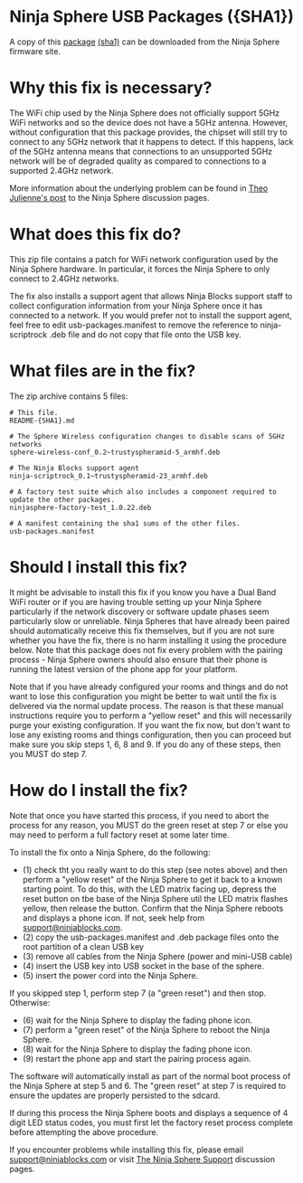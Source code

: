 Ninja Sphere USB Packages ({SHA1})
====================================

A copy of this [package](https://firmware.sphere.ninja/latest/ubuntu%5Farmhf%5Ftrusty%5Fnorelease%5Fsphere-stable-usb-packages-{SHA1}.zip) [(sha1)](https://firmware.sphere.ninja/latest/ubuntu%5Farmhf%5Ftrusty%5Fnorelease%5Fsphere-stable-usb-packages-{SHA1}.zip.sha1) can be downloaded from the Ninja Sphere firmware site.

Why this fix is necessary?
==========================
The WiFi chip used by the Ninja Sphere does not officially support 5GHz WiFi networks and so the device does not have a 5GHz antenna. However, without configuration that this package provides, the chipset will still try to connect to any 5GHz network that it happens to detect. If this happens, lack of the 5GHz antenna means that connections to an unsupported 5GHz network will be of degraded quality as compared to connections to a supported 2.4GHz network.

More information about the underlying problem can be found in [Theo Julienne's post](https://discuss.ninjablocks.com/t/pairing-problems-progess-and-a-survey-update/3099/13?u=jon_seymour) to the Ninja Sphere discussion pages.

What does this fix do?
======================
This zip file contains a patch for WiFi network configuration used by the Ninja Sphere hardware. In particular, it forces the Ninja Sphere to only connect to 2.4GHz networks.

The fix also installs a support agent that allows Ninja Blocks support staff to collect configuration information from your Ninja Sphere once it has connected to a network. If you would prefer not to install the support agent, feel free to edit usb-packages.manifest to remove the reference to ninja-scriptrock .deb file and do not copy that file onto the USB key.

What files are in the fix?
==========================

The zip archive contains 5 files:

	# This file.
	README-{SHA1}.md

	# The Sphere Wireless configuration changes to disable scans of 5GHz networks
	sphere-wireless-conf_0.2~trustyspheramid-5_armhf.deb

	# The Ninja Blocks support agent
	ninja-scriptrock_0.1~trustyspheramid-23_armhf.deb

	# A factory test suite which also includes a component required to update the other packages.
	ninjasphere-factory-test_1.0.22.deb

	# A manifest containing the sha1 sums of the other files.
	usb-packages.manifest

Should I install this fix?
==============================
It might be advisable to install this fix if you know you have a Dual Band WiFi router or if you are having trouble setting up your Ninja Sphere particularly if the network discovery or software update phases seem particularly slow or unreliable. Ninja Spheres that have already been paired should automatically receive this fix themselves, but if you are not sure whether you have the fix, there is no harm installing it using the procedure below. Note that this package does not fix every problem with the pairing process - Ninja Sphere owners should also ensure that their phone is running the latest version of the phone app for your platform.

Note that if you have already configured your rooms and things and do not want to lose this configuration you might be better to wait until the fix is delivered via the normal update process. The reason is that these manual instructions require you to perform a "yellow reset" and this will necessarily purge your existing configuration. If you want the fix now, but don't want to lose any existing rooms and things
configuration, then you can proceed but make sure you skip steps 1, 6, 8 and 9. If you do any of these steps, then you MUST do step 7.

How do I install the fix?
=========================
Note that once you have started this process, if you need to abort the process for any reason, you MUST do the green reset at step 7 or else you may need to perform a full factory reset at some later time.

To install the fix onto a Ninja Sphere, do the following:

* (1) check tht you really want to do this step (see notes above) and then perform a "yellow reset" of the Ninja Sphere to get it back to a known starting point. To do this, with the LED matrix facing up, depress the reset button on tbe base of the Ninja Sphere util the LED matrix flashes yellow, then release the button. Confirm that the Ninja Sphere reboots and displays a phone icon. If not, seek help from support@ninjablocks.com.
* (2) copy the usb-packages.manifest and .deb package files onto the root partition of a clean USB key
* (3) remove all cables from the Ninja Sphere (power and mini-USB cable)
* (4) insert the USB key into USB socket in the base of the sphere.
* (5) insert the power cord into the Ninja Sphere.

If you skipped step 1, perform step 7 (a "green reset") and then stop. Otherwise:

* (6) wait for the Ninja Sphere to display the fading phone icon.
* (7) perform a "green reset" of the Ninja Sphere to reboot the Ninja Sphere.
* (8) wait for the Ninja Sphere to display the fading phone icon.
* (9) restart the phone app and start the pairing process again.

The software will automatically install as part of the normal boot process of the Ninja Sphere at step 5 and 6. The "green reset" at step 7 is required to ensure the updates are properly persisted to the sdcard.

If during this process the Ninja Sphere boots and displays a sequence of 4 digit LED status codes, you must first let the factory reset process complete before attempting the above procedure.

If you encounter problems while installing this fix, please email [support@ninjablocks.com](mailto:support@ninjablocks.com) or visit [The Ninja Sphere Support](https://discuss.ninjablocks.com/category/ninja-sphere/support) discussion pages.